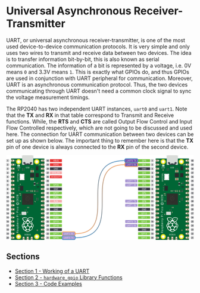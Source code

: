 # Universal Asynchronous Receiver-Transmitter
UART, or universal asynchronous receiver-transmitter, is one of the most used device-to-device communication protocols. It is very simple and only uses two wires to transmit and receive data between two devices. The idea is to transfer information bit-by-bit, this is also known as serial communication. The information of a bit is represented by a voltage, i.e. 0V means `0` and 3.3V means `1`. This is exactly what GPIOs do, and thus GPIOs are used in conjunction with UART peripheral for communication. Moreover, UART is an asynchronous communication protocol. Thus, the two devices communicating through UART doesn't need a common clock signal to sync the voltage measurement timings.

The RP2040 has two independent UART instances, `uart0` and `uart1`. Note that the **TX** and **RX** in that table correspond to Transmit and Receive functions. While, the **RTS** and **CTS** are called Output Flow Control and Input Flow Controlled respectively, which are not going to be discussed and used here. The connection for UART communication between two devices can be set up as shown below. The important thing to remember here is that the **TX** pin of one device is always connected to the **RX** pin of the second device.


<p align="center">
<img src="./figs/connectionComp.svg" />
</p>
<p align="center">
</p>


## Sections
- [Section 1 - Working of a UART](./sec01/working.md)
- [Section 2 - `hardware_gpio` Library Functions](sec02/libraryFunctions.md)
- [Section 3 - Code Examples](sec03/codeExamples.md)
